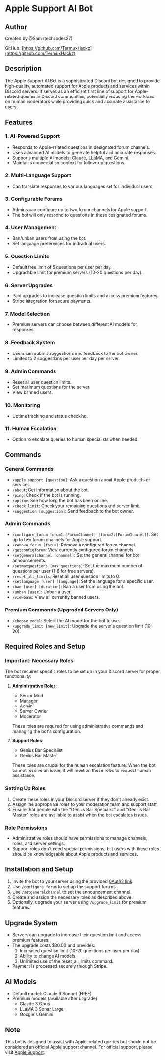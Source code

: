 # Apple Support AI Bot

## Author
Created by @Sam (techcodes27)

GitHub: [https://github.com/TermuxHackz](https://github.com/TermuxHackz)

## Description
The Apple Support AI Bot is a sophisticated Discord bot designed to provide high-quality, automated support for Apple products and services within Discord servers. It serves as an efficient first line of support for Apple-related queries in Discord communities, potentially reducing the workload on human moderators while providing quick and accurate assistance to users.

## Features

### 1. AI-Powered Support
- Responds to Apple-related questions in designated forum channels.
- Uses advanced AI models to generate helpful and accurate responses.
- Supports multiple AI models: Claude, LLaMA, and Gemini.
- Maintains conversation context for follow-up questions.

### 2. Multi-Language Support
- Can translate responses to various languages set for individual users.

### 3. Configurable Forums
- Admins can configure up to two forum channels for Apple support.
- The bot will only respond to questions in these designated forums.

### 4. User Management
- Ban/unban users from using the bot.
- Set language preferences for individual users.

### 5. Question Limits
- Default free limit of 5 questions per user per day.
- Upgradable limit for premium servers (10-20 questions per day).

### 6. Server Upgrades
- Paid upgrades to increase question limits and access premium features.
- Stripe integration for secure payments.

### 7. Model Selection
- Premium servers can choose between different AI models for responses.

### 8. Feedback System
- Users can submit suggestions and feedback to the bot owner.
- Limited to 2 suggestions per user per day per server.

### 9. Admin Commands
- Reset all user question limits.
- Set maximum questions for the server.
- View banned users.

### 10. Monitoring
- Uptime tracking and status checking.

### 11. Human Escalation
- Option to escalate queries to human specialists when needed.

## Commands

### General Commands
- `/apple_support [question]`: Ask a question about Apple products or services.
- `/about`: Get information about the bot.
- `/ping`: Check if the bot is running.
- `/uptime`: See how long the bot has been online.
- `/check_limit`: Check your remaining questions and server limit.
- `/suggestion [suggestion]`: Send feedback to the bot owner.

### Admin Commands
- `/configure_forum forum1:[ForumChannel] [forum2:[ForumChannel]]`: Set up to two forum channels for Apple support.
- `/remove_forum [forum]`: Remove a configured forum channel.
- `/getconfigforum`: View currently configured forum channels.
- `/setgeneralchannel [channel]`: Set the general channel for bot announcements.
- `/setmaxquestions [max_questions]`: Set the maximum number of questions per user (1-6 for free servers).
- `/reset_all_limits`: Reset all user question limits to 0.
- `/setlanguage [user] [language]`: Set the language for a specific user.
- `/ban [user] [duration]`: Ban a user from using the bot.
- `/unban [user]`: Unban a user.
- `/viewbans`: View all currently banned users.

### Premium Commands (Upgraded Servers Only)
- `/choose_model`: Select the AI model for the bot to use.
- `/upgrade_limit [new_limit]`: Upgrade the server's question limit (10-20).

## Required Roles and Setup

### Important: Necessary Roles
The bot requires specific roles to be set up in your Discord server for proper functionality:

1. **Administrative Roles**: 
   - Senior Mod
   - Manager
   - Admin
   - Server Owner
   - Moderator
   
   These roles are required for using administrative commands and managing the bot's configuration.

2. **Support Roles**:
   - Genius Bar Specialist
   - Genius Bar Master
   
   These roles are crucial for the human escalation feature. When the bot cannot resolve an issue, it will mention these roles to request human assistance.

### Setting Up Roles
1. Create these roles in your Discord server if they don't already exist.
2. Assign the appropriate roles to your moderation team and support staff.
3. Ensure that people with the "Genius Bar Specialist" and "Genius Bar Master" roles are available to assist when the bot escalates issues.

### Role Permissions
- Administrative roles should have permissions to manage channels, roles, and server settings.
- Support roles don't need special permissions, but users with these roles should be knowledgeable about Apple products and services.

## Installation and Setup
1. Invite the bot to your server using the provided [OAuth2 link](https://discord.com/oauth2/authorize?client_id=1279505556347949147).
2. Use `/configure_forum` to set up the support forums.
3. Use `/setgeneralchannel` to set the announcement channel.
4. Create and assign the necessary roles as described above.
5. Optionally, upgrade your server using `/upgrade_limit` for premium features.

## Upgrade System
- Servers can upgrade to increase their question limit and access premium features.
- The upgrade costs $30.00 and provides:
  1. Increased question limit (10-20 questions per user per day).
  2. Ability to change AI models.
  3. Unlimited use of the reset_all_limits command.
- Payment is processed securely through Stripe.

## AI Models
- Default model: Claude 3 Sonnet (FREE)
- Premium models (available after upgrade):
  - Claude 3 Opus
  - LLaMA 3 Sonar Large
  - Google's Gemini

## Note
This bot is designed to assist with Apple-related queries but should not be considered an official Apple support channel. For official support, please visit [Apple Support](https://support.apple.com).
